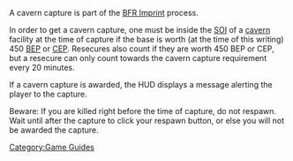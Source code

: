 A cavern capture is part of the [BFR Imprint](BFR_Imprint.md "wikilink")
process.

In order to get a cavern capture, one must be inside the
[SOI](SOI.md "wikilink") of a [cavern](caverns.md "wikilink") facility at the
time of capture if the base is worth (at the time of this writing) 450
[BEP](Battle_Experience_Points.md "wikilink") or
[CEP](Command_Experience_Points.md "wikilink"). Resecures also count if
they are worth 450 BEP or CEP, but a resecure can only count towards the
cavern capture requirement every 20 minutes.

If a cavern capture is awarded, the HUD displays a message alerting the
player to the capture.

Beware: If you are killed right before the time of capture, do not
respawn. Wait until after the capture to click your respawn button, or
else you will not be awarded the capture.

[Category:Game Guides](Category:Game_Guides.md "wikilink")

